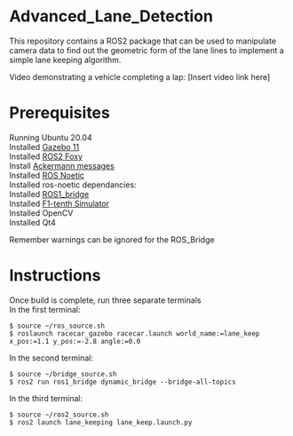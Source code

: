 # Advanced_Lane_Detection
This repository contains a ROS2 package that can be used to manipulate camera data to find out the geometric form of the lane lines to implement a simple lane keeping algorithm.  

Video demonstrating a vehicle completing a lap:
[Insert video link here]

# Prerequisites
Running Ubuntu 20.04    
Installed [Gazebo 11](http://classic.gazebosim.org/tutorials?tut=ros2_installing&cat=connect_ros)  
Installed [ROS2 Foxy](https://docs.ros.org/en/foxy/Installation.html)  
Install [Ackermann messages](http://wiki.ros.org/ackermann_msgs)  
Installed [ROS Noetic](http://wiki.ros.org/noetic/Installation/Ubuntu)    
Installed ros-noetic dependancies:  
Installed [ROS1_bridge](https://github.com/ros2/ros1_bridge)  
Installed [F1-tenth Simulator](https://github.com/SAE-Robotics-Bootcamp/f110-simulator-public)  
Installed OpenCV  
Installed Qt4  

Remember warnings can be ignored for the ROS_Bridge  

# Instructions
Once build is complete, run three separate terminals  
In the first terminal:
```
$ source ~/ros_source.sh
$ roslaunch racecar_gazebo racecar.launch world_name:=lane_keep x_pos:=1.1 y_pos:=-2.8 angle:=0.0
```
In the second terminal:
```
$ source ~/bridge_source.sh
$ ros2 run ros1_bridge dynamic_bridge --bridge-all-topics
```
In the third terminal:
```
$ source ~/ros2_source.sh
$ ros2 launch lane_keeping lane_keep.launch.py
```
